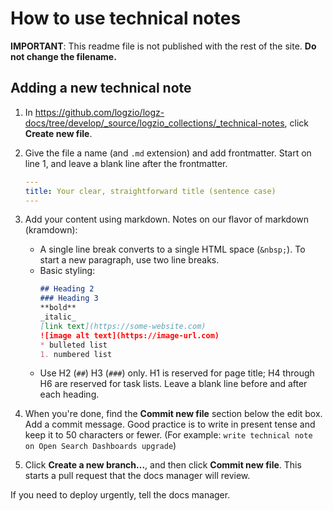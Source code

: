 # How to use technical notes

**IMPORTANT**:
This readme file is not published with the rest of the site.
**Do not change the filename.**


## Adding a new technical note

1. In <https://github.com/logzio/logz-docs/tree/develop/_source/logzio_collections/_technical-notes>,
  click **Create new file**.

2. Give the file a name (and `.md` extension) and add frontmatter.
   Start on line 1, and leave a blank line after the frontmatter.

   ```yaml
   ---
   title: Your clear, straightforward title (sentence case)
   ---
   ```

3. Add your content using markdown. Notes on our flavor of markdown (kramdown):

    * A single line break converts to a single HTML space (`&nbsp;`).
      To start a new paragraph, use two line breaks.
    * Basic styling:
      ```md
      ## Heading 2
      ### Heading 3
      **bold**
      _italic_
      [link text](https://some-website.com)
      ![image alt text](https://image-url.com)
      * bulleted list
      1. numbered list
      ```
    * Use H2 (`##`) H3 (`###`) only.
      H1 is reserved for page title;
      H4 through H6 are reserved for task lists.
      Leave a blank line before and after each heading.

4. When you're done, find the **Commit new file** section below the edit box.
  Add a commit message.
  Good practice is to write in present tense and keep it to 50 characters or fewer.
  (For example: `write technical note on Open Search Dashboards upgrade`)

5. Click **Create a new branch...**, and then click **Commit new file**.
  This starts a pull request that the docs manager will review.

If you need to deploy urgently, tell the docs manager.
